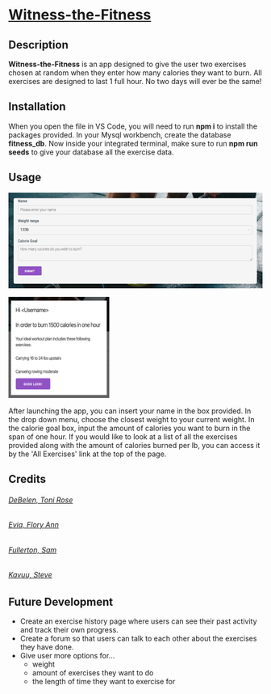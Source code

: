 # [Witness-the-Fitness](https://witness-the-fitness.herokuapp.com/)

## Description 
**Witness-the-Fitness** is an app designed to give the user two exercises chosen at random when they enter how many calories they want to burn. All exercises are designed to last 1 full hour. No two days will ever be the same!


## Installation
When you open the file in VS Code, you will need to run **npm i** to install the packages provided.
In your Mysql workbench, create the database **fitness_db**. Now inside your integrated terminal, make sure to run **npm run seeds** to give your database all the exercise data.


## Usage 
![form](public/assets/images/form.png)

![response](public/assets/images/generated.png)

After launching the app, you can insert your name in the box provided. In the drop down menu, choose the closest weight to your current weight. In the calorie goal box, input the amount of calories you want to burn in the span of one hour. If you would like to look at a list of all the exercises provided along with the amount of calories burned per lb, you can access it by the 'All Exercises' link at the top of the page.


## Credits
###### [DeBelen, Toni Rose](https://github.com/tonirose311)
###### [Evia, Flory Ann](https://github.com/fevia)
###### [Fullerton, Sam](https://github.com/samdfullerton)
###### [Kavuu, Steve](https://github.com/sck916)


## Future Development
- Create an exercise history page where users can see their past activity and track their own progress.
- Create a forum so that users can talk to each other about the exercises they have done.
- Give user more options for...
    - weight
    - amount of exercises they want to do
    - the length of time they want to exercise for

